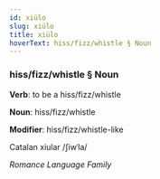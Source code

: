 ```yaml
---
id: xiülo
slug: xiülo
title: xiülo
hoverText: hiss/fizz/whistle § Noun
---
```


### hiss/fizz/whistle § Noun

**Verb**: to be a hiss/fizz/whistle

**Noun**: hiss/fizz/whistle

**Modifier**: hiss/fizz/whistle-like

Catalan xiular /ʃiwˈla/

*Romance Language Family*
